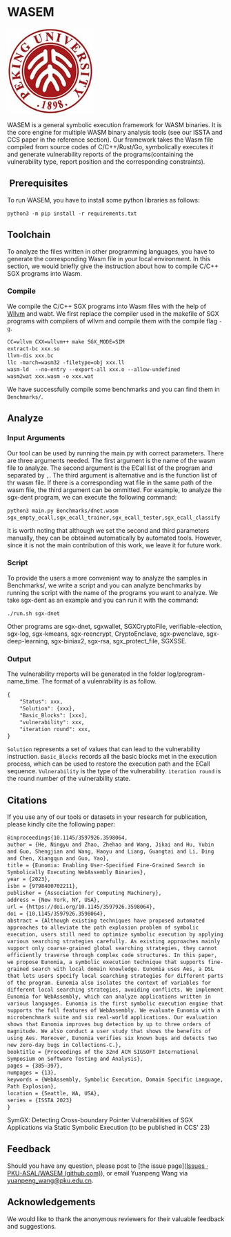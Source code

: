 # WASEM

![logo](104848503.jfif)

WASEM is a general symbolic execution framework for WASM binaries. It is the core engine for multiple WASM binary analysis tools (see our ISSTA and CCS paper in the reference section). Our framework takes the Wasm file compiled from source codes of C/C++/Rust/Go, symbolically executes it and generate vulnerability reports of the programs(containing the vulnerability type, report position and the corresponding constraints).



##  Prerequisites 
To run WASEM, you have to install some python libraries as follows:

```shell
python3 -m pip install -r requirements.txt
```

## Toolchain

To analyze the files written in other programming languages, you have to generate the corresponding Wasm file in your local environment. In this section, we would briefly give the instruction about how to compile C/C++ SGX programs into Wasm.

### Compile
We compile the C/C++ SGX programs into Wasm files with the help of [Wllvm](https://github.com/travitch/whole-program-llvm) and wabt. We first replace the compiler used in the makefile of SGX programs with compilers of wllvm and compile them with the compile flag `-g`.

```shell
CC=wllvm CXX=wllvm++ make SGX_MODE=SIM 
extract-bc xxx.so
llvm-dis xxx.bc
llc -march=wasm32 -filetype=obj xxx.ll
wasm-ld  --no-entry --export-all xxx.o --allow-undefined
wasm2wat xxx.wasm -o xxx.wat
```

We have successfully compile some benchmarks and you can find them in `Benchmarks/`.


## Analyze

### Input Arguments
Our tool can be used by running the main.py with correct parameters. There are three arguments needed. The first argument is the name of the wasm file to analyze. The second argument is the ECall list of the program and separated by `,`. The third argument is alternative and is the function list of thr wasm file. If there is a corresponding wat file in the same path of the wasm file, the third argument can be ommitted. For example, to analyze the sgx-dent program, we can execute the following command:
```shell
python3 main.py Benchmarks/dnet.wasm sgx_empty_ecall,sgx_ecall_trainer,sgx_ecall_tester,sgx_ecall_classify
```

It is worth noting that although we set the second and third parameters manually, they can be obtained automatically by automated tools. However, since it is not the main contribution of this work, we leave it for future work.

### Script
To provide the users a more convenient way to analyze the samples in Benchmarks/, we write a script and you can analyze benchmarks by running the script with the name of the programs you want to analyze. We take sgx-dent as an example and you can run it with the command:

```shell
./run.sh sgx-dnet
```

Other programs are sgx-dnet, sgxwallet, SGXCryptoFile, verifiable-election, sgx-log, sgx-kmeans, sgx-reencrypt, CryptoEnclave, sgx-pwenclave, sgx-deep-learning, sgx-biniax2, sgx-rsa, sgx_protect_file, SGXSSE.

### Output

The vulnerability rreports will be generated in the folder log/program-name_time. The format of a vulenrability is as follow.
```shell
{
    "Status": xxx,
    "Solution": {xxx},
    "Basic_Blocks": [xxx],
    "vulnerability": xxx,
    "iteration round": xxx,
}
```

`Solution` represents a set of values that can lead to the vulnerability instruction. `Basic_Blocks` records all the basic blocks met in the execution process, which can be used to restore the execution path and the ECall sequence. `Vulnerability` is the type of the vulnerability. `iteration round` is the round number of the vulnerability state.



## Citations

If you use any of our tools or datasets in your research for publication, please kindly cite the following paper:

```
@inproceedings{10.1145/3597926.3598064,
author = {He, Ningyu and Zhao, Zhehao and Wang, Jikai and Hu, Yubin and Guo, Shengjian and Wang, Haoyu and Liang, Guangtai and Li, Ding and Chen, Xiangqun and Guo, Yao},
title = {Eunomia: Enabling User-Specified Fine-Grained Search in Symbolically Executing WebAssembly Binaries},
year = {2023},
isbn = {9798400702211},
publisher = {Association for Computing Machinery},
address = {New York, NY, USA},
url = {https://doi.org/10.1145/3597926.3598064},
doi = {10.1145/3597926.3598064},
abstract = {Although existing techniques have proposed automated approaches to alleviate the path explosion problem of symbolic execution, users still need to optimize symbolic execution by applying various searching strategies carefully. As existing approaches mainly support only coarse-grained global searching strategies, they cannot efficiently traverse through complex code structures. In this paper, we propose Eunomia, a symbolic execution technique that supports fine-grained search with local domain knowledge. Eunomia uses Aes, a DSL that lets users specify local searching strategies for different parts of the program. Eunomia also isolates the context of variables for different local searching strategies, avoiding conflicts. We implement Eunomia for WebAssembly, which can analyze applications written in various languages. Eunomia is the first symbolic execution engine that supports the full features of WebAssembly. We evaluate Eunomia with a microbenchmark suite and six real-world applications. Our evaluation shows that Eunomia improves bug detection by up to three orders of magnitude. We also conduct a user study that shows the benefits of using Aes. Moreover, Eunomia verifies six known bugs and detects two new zero-day bugs in Collections-C.},
booktitle = {Proceedings of the 32nd ACM SIGSOFT International Symposium on Software Testing and Analysis},
pages = {385–397},
numpages = {13},
keywords = {WebAssembly, Symbolic Execution, Domain Specific Language, Path Explosion},
location = {Seattle, WA, USA},
series = {ISSTA 2023}
}

```

SymGX: Detecting Cross-boundary Pointer Vulnerabilities of SGX Applications via Static Symbolic Execution (to be published in CCS' 23)

## Feedback

Should you have any question, please post to [the issue page]([Issues · PKU-ASAL/WASEM (github.com)](https://github.com/PKU-ASAL/WASEM/issues)), or email Yuanpeng Wang via [yuanpeng_wang@pku.edu.cn](yuanpeng_wang@pku.edu.cn).

## Acknowledgements

We would like to thank the anonymous reviewers for their valuable feedback and suggestions.
